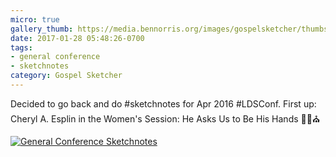 ```yaml
---
micro: true
gallery_thumb: https://media.bennorris.org/images/gospelsketcher/thumbs/apr-16-0-esplin.jpg
date: 2017-01-28 05:48:26-0700
tags:
- general conference
- sketchnotes
category: Gospel Sketcher
---
```


Decided to go back and do #sketchnotes for Apr 2016 #LDSConf. First up: Cheryl A. Esplin in the Women's Session: He Asks Us to Be His Hands ✍🏼⛪️

[![General Conference Sketchnotes](https://media.bennorris.org/images/gospelsketcher/general-conference/apr-2016/apr-16-0-esplin.jpg)](https://media.bennorris.org/images/gospelsketcher/general-conference/apr-2016/apr-16-0-esplin.jpg)
